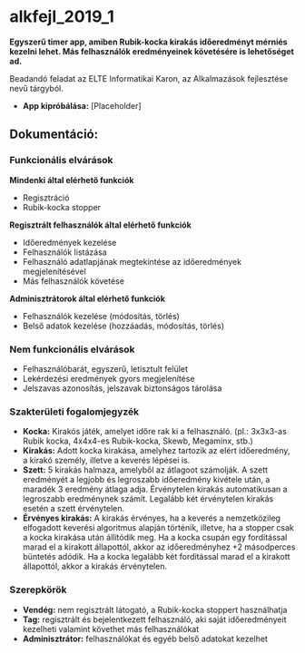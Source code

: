 # alkfejl_2019_1

**Egyszerű timer app, amiben Rubik-kocka kirakás időeredményt mérniés kezelni lehet.
Más felhasználók eredményeinek követésére is lehetőséget ad.**

Beadandó feladat az ELTE Informatikai Karon, az Alkalmazások fejlesztése nevű tárgyból.

* **App kipróbálása:** [Placeholder]

## Dokumentáció:
### Funkcionális elvárások
    
**Mindenki által elérhető funkciók**
- Regisztráció
- Rubik-kocka stopper

**Regisztrált felhasználók által elérhető funkciók**
- Időeredmények kezelése
- Felhasználók listázása
- Felhasználó adatlapjának megtekintése az időeredmények megjelenítésével
- Más felhasználók követése 

**Adminisztrátorok által elérhető funkciók**
- Felhasználók kezelése (módosítás, törlés)
- Belső adatok kezelése (hozzáadás, módosítás, törlés)

### Nem funkcionális elvárások

- Felhasználóbarát, egyszerű, letisztult felület
- Lekérdezési eredmények gyors megjelenítése
- Jelszavas azonosítás, jelszavak biztonságos tárolása

### Szakterületi fogalomjegyzék

- **Kocka:** Kirakós játék, amelyet időre rak ki a felhasználó. (pl.: 3x3x3-as Rubik kocka, 4x4x4-es Rubik-kocka, Skewb, Megaminx, stb.)
- **Kirakás:** Adott kocka kirakása, amelyhez tartozik az elért időeredmény, a kirakó személy, illetve a keverés lépései is.
- **Szett:** 5 kirakás halmaza, amelyből az átlagoot számolják. A szett eredményét a legjobb és legroszabb időeredmény kivétele után, a maradék 3 eredmény átlaga adja. Érvénytelen kirakás automatikusan a legroszabb eredménynek számít. Legalább két érvénytelen kirakás esetén a szett érvénytelen.
- **Érvényes kirakás:** A kirakás érvényes, ha a keverés a nemzetközileg elfogadott keverési algoritmus alapján történik, illetve, ha a stopper csak a kocka kirakása után állítódik meg. Ha a kocka csupán egy fordítással marad el a kirakott állapottól, akkor az időeredményhez +2 másodperces büntetés adódik. Ha a kocka legalább két fordítással marad el a kirakott állapottól, akkor a kirakás érvénytelen.

### Szerepkörök

- **Vendég:** nem regisztrált látogató, a Rubik-kocka stoppert használhatja
- **Tag:** regisztrált és bejelentkezett felhasználó, aki saját időeredményeit kezelheti valamint követhet más felhasználókat
- **Adminisztrátor:** felhasználókat és egyéb belső adatokat kezelhet




